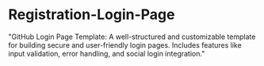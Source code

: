 # Registration-Login-Page
"GitHub Login Page Template: A well-structured and customizable template for building secure and user-friendly login pages. Includes features like input validation, error handling, and social login integration."
